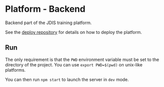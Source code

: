 # Platform - Backend
Backend part of the JDIS training platform.

See the [deploy repository](https://github.com/JDIS/Platform-Deploy) for details on how to deploy the platform.

## Run
The only requirement is that the `PWD` environment variable must be set to the directory of the project.
You can use `export PWD=$(pwd)` on unix-like platforms.

You can then run `npm start` to launch the server in `dev` mode.
